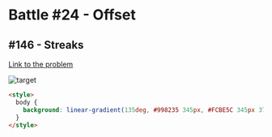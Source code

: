 # Battle #24 - Offset

## #146 - Streaks

[Link to the problem](https://cssbattle.dev/play/146)

![target](https://cssbattle.dev/targets/146.png)


```html
<style>
  body {
    background: linear-gradient(135deg, #998235 345px, #FCBE5C 345px 370px, #0B2429 370px 395px, #998235 395px 420px, #FCBE5C 420px 445px, #0B2429 445px 470px, #998235 470px);
  }
</style>
```

